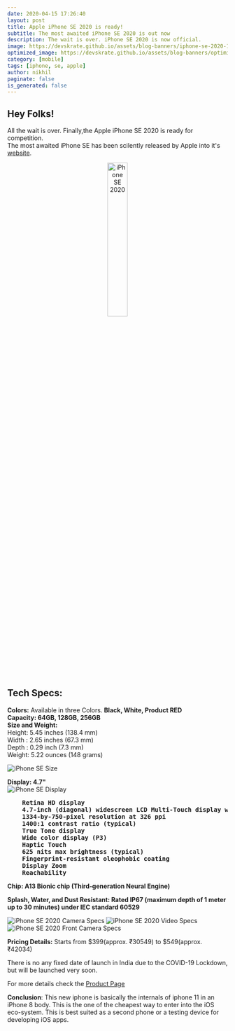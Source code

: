 ```yaml
---
date: 2020-04-15 17:26:40
layout: post
title: Apple iPhone SE 2020 is ready!
subtitle: The most awaited iPhone SE 2020 is out now
description: The wait is over. iPhone SE 2020 is now official.
image: https://devskrate.github.io/assets/blog-banners/iphone-se-2020-1.jpg
optimized_image: https://devskrate.github.io/assets/blog-banners/optimized/iphone-se-2020-1.webp
category: [mobile]
tags: [iphone, se, apple]
author: nikhil
paginate: false
is_generated: false
---
```


## Hey Folks!

All the wait is over. Finally,the Apple iPhone SE 2020 is ready for competition.  
The most awaited iPhone SE has been scilently released by Apple into it's <a href="https://www.apple.com/" target="_blank">website</a>.

<center><img src="https://devskrate.github.io/assets/images/apple/se-img.webp" alt="iPhone SE 2020" title="iPhone SE 2020" width="30%"/></center>

## Tech Specs:

**Colors:** Available in three Colors. **Black, White, Product RED**  
**Capacity: 64GB, 128GB, 256GB**  
**Size and Weight:**  
Height: 5.45 inches (138.4 mm)  
Width : 2.65 inches (67.3 mm)  
Depth : 0.29 inch (7.3 mm)  
Weight: 5.22 ounces (148 grams)

<img src="https://devskrate.github.io/assets/images/apple/se-size-weight.webp" alt="iPhone SE Size" title="iPhone SE 2020 Size" />

**Display: 4.7"**  
<img src="https://devskrate.github.io/assets/images/apple/se-display.webp" alt="iPhone SE Display" title="iPhone SE 2020 Display" />

<pre><b>    Retina HD display
    4.7-inch (diagonal) widescreen LCD Multi‑Touch display with IPS technology
    1334-by-750-pixel resolution at 326 ppi
    1400:1 contrast ratio (typical)
    True Tone display
    Wide color display (P3)
    Haptic Touch
    625 nits max brightness (typical)
    Fingerprint-resistant oleophobic coating
    Display Zoom
    Reachability</b></pre>

**Chip: A13 Bionic chip (Third‑generation Neural Engine)**

**Splash, Water, and Dust Resistant: Rated IP67 (maximum depth of 1 meter up to 30 minutes) under IEC standard 60529**

<img src="https://devskrate.github.io/assets/images/apple/se-camera.webp" title="iPhone SE 2020 Camera Specs" />

<img src="https://devskrate.github.io/assets/images/apple/se-video.webp" title="iPhone SE 2020 Video Specs" />

<img src="https://devskrate.github.io/assets/images/apple/se-frntcamera.webp" title="iPhone SE 2020 Front Camera Specs" />

<img src="https://devskrate.github.io/assets/images/apple/se-addl.webp" alt="" />

**Pricing Details:** Starts from $399(approx. ₹30549) to $549(approx. ₹42034)

There is no any fixed date of launch in India due to the COVID-19 Lockdown, but will be launched very soon.

For more details check the <a href="https://www.apple.com/iphone-se/specs/" target="_blank">Product Page</a>

**Conclusion**: This new iphone is basically the internals of iphone 11 in an iPhone 8 body. This is the one of the cheapest way to enter into the iOS eco-system. This is best suited as a second phone or a testing device for developing iOS apps.
